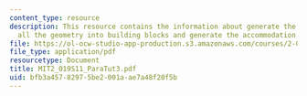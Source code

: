 ```yaml
---
content_type: resource
description: This resource contains the information about generate the tanks, transform
  all the geometry into building blocks and generate the accommodation.
file: https://ol-ocw-studio-app-production.s3.amazonaws.com/courses/2-019-design-of-ocean-systems-spring-2011/bfb3a45782975be2001aae7a48f20f5b_MIT2_019S11_ParaTut3.pdf
file_type: application/pdf
resourcetype: Document
title: MIT2_019S11_ParaTut3.pdf
uid: bfb3a457-8297-5be2-001a-ae7a48f20f5b
---
```


